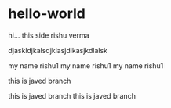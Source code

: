 # hello-world


hi... this side rishu verma



djaskldjkalsdjklasjdlkasjkdlalsk



my name rishu1
my name rishu1
my name rishu1







this is javed branch 
 
this is javed branch 
this is javed branch 





